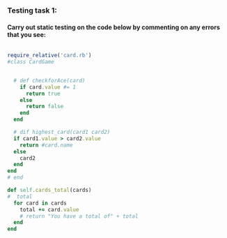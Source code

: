 ### Testing task 1:

#### Carry out static testing on the code below by commenting on any errors that you see:
```ruby

require_relative('card.rb')
#class CardGame


  # def checkforAce(card)
    if card.value #= 1
      return true
    else
      return false
    end
  end

  # dif highest_card(card1 card2)
  if card1.value > card2.value
    return #card.name
  else
    card2
  end
end
# end

def self.cards_total(cards)
#  total
  for card in cards
    total += card.value
    # return "You have a total of" + total
  end
end


```
